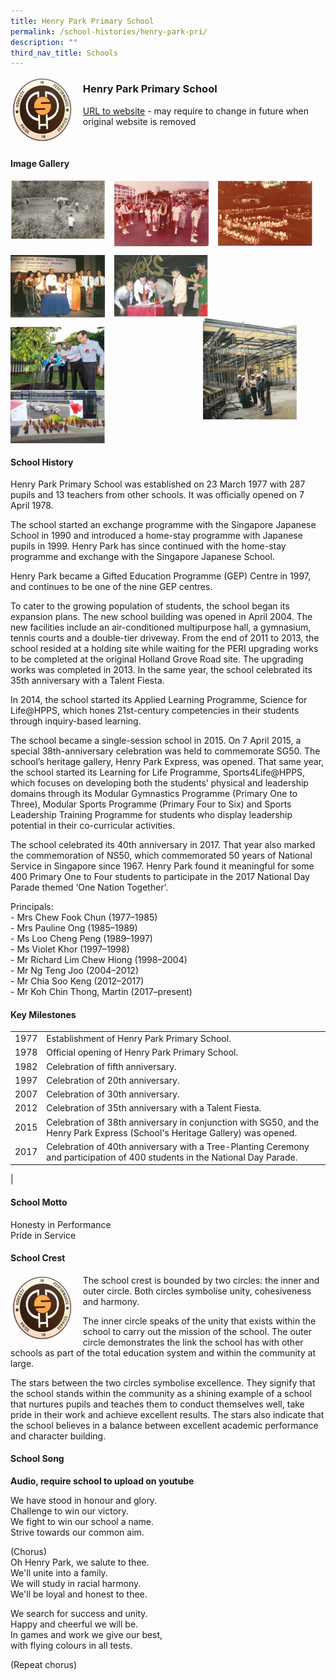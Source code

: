 ```yaml
---
title: Henry Park Primary School
permalink: /school-histories/henry-park-pri/
description: ""
third_nav_title: Schools
---
```

<img src="/images/henryparkpri1.jpg" style="width:20%;margin-right:15px;" align = "left">

### **Henry Park Primary School**
[URL to website](https://henryparkpri.moe.edu.sg/) - may require to change in future when original website is removed

<br clear="left">

#### **Image Gallery**

<p><a href="/images/henryparkpri2.jpg">  
<img src="/images/henryparkpri2.jpg" style="width:30%;margin-right:15px;" align = "left">
</a></p>

<p><a href="/images/henryparkpri3.jpg">  
<img src="/images/henryparkpri3.jpg" style="width:30%;margin-right:15px;" align = "left">
</a></p>

<p><a href="/images/henryparkpri4.jpg">  
<img src="/images/henryparkpri4.jpg" style="width:30%;margin-right:15px;" align = "left">
</a></p>

<br clear="left">

<p><a href="/images/henryparkpri5.jpg">  
<img src="/images/henryparkpri5.jpg" style="width:30%;margin-right:15px;" align = "left">
</a></p>

<p><a href="/images/henryparkpri6.jpg">  
<img src="/images/henryparkpri6.jpg" style="width:30%;margin-right:15px;" align = "left">
</a></p>

<p><a href="/images/henryparkpri7.jpg">  
<img src="/images/henryparkpri7.jpg" style="width:30%;margin-right:45px;" align = "right">
</a></p>

<br clear="left">

<p><a href="/images/henryparkpri8.jpg">  
<img src="/images/henryparkpri8.jpg" style="width:30%;margin-right:15px;" align = "left">
</a></p>

<p><a href="/images/henryparkpri9.jpg">  
<img src="/images/henryparkpri9.jpg" style="width:30%;margin-right:15px;" align = "left">
</a></p>

<br clear="left">

#### **School History**
Henry Park Primary School was established on 23 March 1977 with 287 pupils and 13 teachers from other schools. It was officially opened on 7 April 1978.

The school started an exchange programme with the Singapore Japanese School in 1990 and introduced a home-stay programme with Japanese pupils in 1999. Henry Park has since continued with the home-stay programme and exchange with the Singapore Japanese School. 

Henry Park became a Gifted Education Programme (GEP) Centre in 1997, and continues to be one of the nine GEP centres.

To cater to the growing population of students, the school began its expansion plans. The new school building was opened in April 2004. The new facilities include an air-conditioned multipurpose hall, a gymnasium, tennis courts and a double-tier driveway. From the end of 2011 to 2013, the school resided at a holding site while waiting for the PERI upgrading works to be completed at the original Holland Grove Road site. The upgrading works was completed in 2013. In the same year, the school celebrated its 35th anniversary with a Talent Fiesta. 

In 2014, the school started its Applied Learning Programme, Science for Life@HPPS, which hones 21st-century competencies in their students through inquiry-based learning.

The school became a single-session school in 2015. On 7 April 2015, a special 38th-anniversary celebration was held to commemorate SG50. The school’s heritage gallery, Henry Park Express, was opened. That same year, the school started its Learning for Life Programme, Sports4Life@HPPS, which focuses on developing both the students’ physical and leadership domains through its Modular Gymnastics Programme (Primary One to Three), Modular Sports Programme (Primary Four to Six) and Sports Leadership Training Programme for students who display leadership potential in their co-curricular activities. 

The school celebrated its 40th anniversary in 2017. That year also marked the commemoration of NS50, which commemorated 50 years of National Service in Singapore since 1967. Henry Park found it meaningful for some 400 Primary One to Four students to participate in the 2017 National Day Parade themed ‘One Nation Together’. 

Principals:<br>
\- Mrs Chew Fook Chun (1977–1985)<br>
\- Mrs Pauline Ong (1985–1989)<br>
\- Ms Loo Cheng Peng (1989–1997)<br>
\- Ms Violet Khor (1997–1998)<br>
\- Mr Richard Lim Chew Hiong (1998–2004)<br>
\- Mr Ng Teng Joo (2004–2012)<br>
\- Mr Chia Soo Keng (2012–2017)<br>
\- Mr Koh Chin Thong, Martin (2017–present)

#### **Key Milestones**

|  |  |
|:---:|---|
| 1977 | Establishment of Henry Park Primary School. |
| 1978 | Official opening of Henry Park Primary School. |
| 1982 | Celebration of fifth anniversary. |
| 1997 | Celebration of 20th anniversary. |
| 2007 | Celebration of 30th anniversary. |
| 2012 | Celebration of 35th anniversary with a Talent Fiesta. |
| 2015 | Celebration of 38th anniversary in conjunction with SG50, and the Henry Park Express (School's Heritage Gallery) was opened. |
| 2017 | Celebration of 40th anniversary with a Tree-Planting Ceremony and participation of 400 students in the National Day Parade. |
|

#### **School Motto**
Honesty in Performance<br>
Pride in Service

#### **School Crest**
<img src="/images/henryparkpri1.jpg" style="width:20%;margin-right:15px;" align = "left">

The school crest is bounded by two circles: the inner and outer circle. Both circles symbolise unity, cohesiveness and harmony. 

The inner circle speaks of the unity that exists within the school to carry out the mission of the school. The outer circle demonstrates the link the school has with other schools as part of the total education system and within the community at large. 

The stars between the two circles symbolise excellence. They signify that the school stands within the community as a shining example of a school that nurtures pupils and teaches them to conduct themselves well, take pride in their work and achieve excellent results. The stars also indicate that the school believes in a balance between excellent academic performance and character building.

#### **School Song**
**Audio, require school to upload on youtube**

We have stood in honour and glory.<br>
Challenge to win our victory.<br>
We fight to win our school a name.<br>
Strive towards our common aim.

(Chorus)<br>
Oh Henry Park, we salute to thee.<br>
We'll unite into a family.<br>
We will study in racial harmony.<br>
We'll be loyal and honest to thee.

We search for success and unity.<br>
Happy and cheerful we will be.<br>
In games and work we give our best,<br>
with flying colours in all tests.

(Repeat chorus)